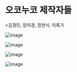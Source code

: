<h1> 오코누코 제작자들 </h1>
>김경민, 장미경, 정현식, 이록기


![image](https://github.com/user-attachments/assets/d0cd6733-effb-4c87-a463-f86782f71674)

![image](https://github.com/user-attachments/assets/7676ae8a-5c66-4eea-b209-9755c1444ca0)

![image](https://github.com/user-attachments/assets/9d6730f8-1344-430d-95d0-55df22f4a3ff)

![image](https://github.com/user-attachments/assets/86716f05-89f9-4b93-b761-41e595157ce6)
